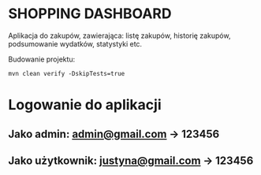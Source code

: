 # SHOPPING DASHBOARD

Aplikacja do zakupów, zawierająca: listę zakupów, historię zakupów, podsumowanie wydatków, statystyki etc.


Budowanie projektu:

`mvn clean verify -DskipTests=true`


# Logowanie do aplikacji

## Jako admin: admin@gmail.com -> 123456
## Jako użytkownik: justyna@gmail.com -> 123456


